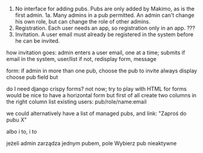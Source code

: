 1. No interface for adding pubs. Pubs are only added by Makimo, as is the first admin.
1a. Many admins in a pub permitted. An admin can't change his own role, but can change
    the role of other admins.
2. Registration. Each user needs an app, so registration only in an app. ???
3. Invitation. A user email must already be registered in the system before he can be invited.

how invitation goes:
admin enters a user email, one at a time; submits
if email in the system, user/list
if not, redisplay form, message

form: if admin in more than one pub, choose the pub to invite
always display choose pub field
but

do I need django crispy forms? not now; try to play with HTML for forms
would be nice to have a horizontal form
but first of all create two columns
in the right column list existing users: pub/role/name:email

we could alternatively have a list of managed pubs, and link: "Zaproś do pubu X"

albo i to, i to

jeżeli admin zarządza jednym pubem, pole Wybierz pub nieaktywne
